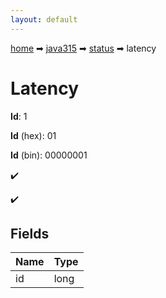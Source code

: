 ```yaml
---
layout: default
---
```


[home](/) ➡ [java315](/protocol/java315) ➡ [status](/protocol/java315/status) ➡ latency

# Latency

**Id**: 1

**Id** (hex): 01

**Id** (bin): 00000001

✔️

✔️

## Fields

Name | Type
---|---
id | long

